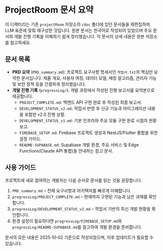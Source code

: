 # ProjectRoom 문서 요약

이 디렉터리는 기존 `projectRoom` 저장소의 `/doc` 폴더에 있던 문서들을 재편집하여
LLM 표준에 맞춰 재구성한 것입니다. 원본 문서는 한국어로 작성되어 있었으며
주요 문서와 개발 진행 기록을 이해하기 쉽게 정리했습니다. 각 문서의 상세
내용은 원본 저장소를 참고하세요.

## 문서 목록

- **PRD 요약** (`PRD_summary.md`): 프로젝트 요구사항 명세서인 `작업서.txt`의
  핵심만 요약한 문서입니다. 제품 개요, 사용자 여정, 데이터 모델, 매칭
  알고리즘, 관리자 기능 및 보안 정책 등을 간결하게 정리했습니다.
- **개발 진행 기록** (`progressLog/`): 개발 과정에서 작성된 진행 보고서를
  요약본으로 제공합니다.
  - `PROJECT_COMPLETE.md`: 백엔드 API 구현 완료 후 작성된 최종 보고서.
  - `DEVELOPMENT_STATUS_v2.md`: 작업서 반영 후 신규 기능과 마이그레이션
    내용을 포함한 v2.0 진행 상황.
  - `DEVELOPMENT_STATUS_v1.md`: 기본 인프라와 주요 모듈 구현 완료 시점의
    현황 보고.
  - `FIREBASE_SETUP.md`: Firebase 프로젝트 생성과 NestJS/Flutter 통합을
    위한 설정 가이드.
  - `README-SUPABASE.md`: Supabase 개발 환경, 주요 서비스 및
    Edge Functions(Claude API 통합)을 안내하는 참고 문서.

## 사용 가이드

프로젝트에 새로 참여하는 개발자는 다음 순서로 문서를 읽는 것을 권장합니다.

1. `PRD_summary.md` – 전체 요구사항과 아키텍처를 빠르게 이해합니다.
2. `progressLog/PROJECT_COMPLETE.md` – 현재까지 구현된 기능과 남은 과제를
   확인합니다.
3. `progressLog/DEVELOPMENT_STATUS_v2.md` – 작업서 기반의 최신 개발 현황을
   확인합니다.
4. 환경 설정이 필요하다면 `progressLog/FIREBASE_SETUP.md`와
   `progressLog/README-SUPABASE.md`를 참고하여 개발 환경을 준비합니다.

문서의 모든 내용은 2025‑10‑02 기준으로 작성되었으며, 이후 업데이트가
필요할 수 있습니다.